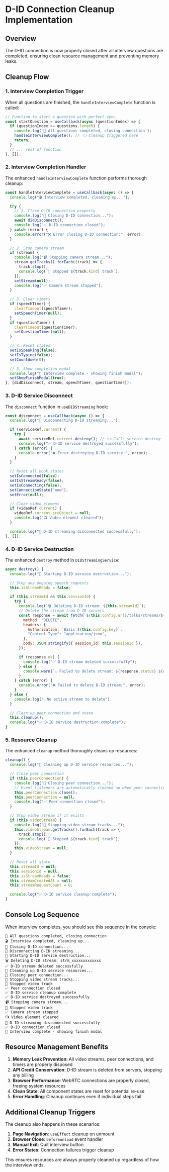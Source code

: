 # D-ID Connection Cleanup Implementation

## Overview

The D-ID connection is now properly closed after all interview questions are completed, ensuring clean resource management and preventing memory leaks.

## Cleanup Flow

### 1. Interview Completion Trigger

When all questions are finished, the `handleInterviewComplete` function is called:

```javascript
// Function to start a question with perfect sync
const startQuestion = useCallback(async (questionIndex) => {
  if (questionIndex >= questions.length) {
    console.log(`🏁 All questions completed, closing connection`);
    handleInterviewComplete(); // 👈 Cleanup triggered here
    return;
  }
  // ... rest of function
}, []);
```

### 2. Interview Completion Handler

The enhanced `handleInterviewComplete` function performs thorough cleanup:

```javascript
const handleInterviewComplete = useCallback(async () => {
  console.log("🎬 Interview completed, cleaning up...");

  try {
    // 1. Close D-ID connection properly
    console.log("🔌 Closing D-ID connection...");
    await didDisconnect();
    console.log("✅ D-ID connection closed");
  } catch (error) {
    console.error("❌ Error closing D-ID connection:", error);
  }

  // 2. Stop camera stream
  if (stream) {
    console.log("📹 Stopping camera stream...");
    stream.getTracks().forEach((track) => {
      track.stop();
      console.log(`🔴 Stopped ${track.kind} track`);
    });
    setStream(null);
    console.log("✅ Camera stream stopped");
  }

  // 3. Clear timers
  if (speechTimer) {
    clearTimeout(speechTimer);
    setSpeechTimer(null);
  }
  if (questionTimer) {
    clearTimeout(questionTimer);
    setQuestionTimer(null);
  }

  // 4. Reset states
  setIsSpeaking(false);
  setIsTyping(false);
  setCountdown(0);

  // 5. Show completion modal
  console.log("🎉 Interview complete - showing finish modal");
  setShowFinishModal(true);
}, [didDisconnect, stream, speechTimer, questionTimer]);
```

### 3. D-ID Service Disconnect

The `disconnect` function in `useDIDStreaming` hook:

```javascript
const disconnect = useCallback(async () => {
  console.log("🔌 Disconnecting D-ID streaming...");

  if (serviceRef.current) {
    try {
      await serviceRef.current.destroy(); // 👈 Calls service destroy
      console.log("✅ D-ID service destroyed successfully");
    } catch (error) {
      console.error("❌ Error destroying D-ID service:", error);
    }
  }

  // Reset all hook states
  setIsConnected(false);
  setIsStreamReady(false);
  setIsConnecting(false);
  setConnectionState("new");
  setError(null);

  // Clear video element
  if (videoRef.current) {
    videoRef.current.srcObject = null;
    console.log("📺 Video element cleared");
  }

  console.log("🎉 D-ID streaming disconnected successfully");
}, []);
```

### 4. D-ID Service Destruction

The enhanced `destroy` method in `DIDStreamingService`:

```javascript
async destroy() {
  console.log("🧹 Starting D-ID service destruction...");

  // Stop any ongoing speech requests
  this.isStreamReady = false;

  if (this.streamId && this.sessionId) {
    try {
      console.log(`🗑️ Deleting D-ID stream: ${this.streamId}`);
      // Delete the stream from D-ID servers
      const response = await fetch(`${this.config.url}/talks/streams/${this.streamId}`, {
        method: "DELETE",
        headers: {
          Authorization: `Basic ${this.config.key}`,
          "Content-Type": "application/json",
        },
        body: JSON.stringify({ session_id: this.sessionId }),
      });

      if (response.ok) {
        console.log("✅ D-ID stream deleted successfully");
      } else {
        console.warn(`⚠️ Failed to delete stream: ${response.status} ${response.statusText}`);
      }
    } catch (error) {
      console.error("❌ Failed to delete D-ID stream:", error);
    }
  } else {
    console.log("ℹ️ No active stream to delete");
  }

  // Clean up peer connection and state
  this.cleanup();
  console.log("✅ D-ID service destruction complete");
}
```

### 5. Resource Cleanup

The enhanced `cleanup` method thoroughly cleans up resources:

```javascript
cleanup() {
  console.log("🧽 Cleaning up D-ID service resources...");

  // Close peer connection
  if (this.peerConnection) {
    console.log("🔌 Closing peer connection...");
    // Event listeners are automatically cleaned up when peer connection is closed
    this.peerConnection.close();
    this.peerConnection = null;
    console.log("✅ Peer connection closed");
  }

  // Stop video stream if it exists
  if (this.videoStream) {
    console.log("🎥 Stopping video stream tracks...");
    this.videoStream.getTracks().forEach(track => {
      track.stop();
      console.log(`🔴 Stopped ${track.kind} track`);
    });
    this.videoStream = null;
  }

  // Reset all state
  this.streamId = null;
  this.sessionId = null;
  this.isStreamReady = false;
  this.streamCreatedAt = null;
  this.streamRequestCount = 0;

  console.log("✅ D-ID service cleanup complete");
}
```

## Console Log Sequence

When interview completes, you should see this sequence in the console:

```
🏁 All questions completed, closing connection
🎬 Interview completed, cleaning up...
🔌 Closing D-ID connection...
🔌 Disconnecting D-ID streaming...
🧹 Starting D-ID service destruction...
🗑️ Deleting D-ID stream: strm_xxxxxxxxxxxxx
✅ D-ID stream deleted successfully
🧽 Cleaning up D-ID service resources...
🔌 Closing peer connection...
🎥 Stopping video stream tracks...
🔴 Stopped video track
✅ Peer connection closed
✅ D-ID service cleanup complete
✅ D-ID service destroyed successfully
📹 Stopping camera stream...
🔴 Stopped video track
✅ Camera stream stopped
📺 Video element cleared
🎉 D-ID streaming disconnected successfully
✅ D-ID connection closed
🎉 Interview complete - showing finish modal
```

## Resource Management Benefits

1. **Memory Leak Prevention**: All video streams, peer connections, and timers are properly disposed
2. **API Credit Conservation**: D-ID stream is deleted from servers, stopping any billing
3. **Browser Performance**: WebRTC connections are properly closed, freeing system resources
4. **Clean State**: All component states are reset for potential re-use
5. **Error Handling**: Cleanup continues even if individual steps fail

## Additional Cleanup Triggers

The cleanup also happens in these scenarios:

1. **Page Navigation**: `useEffect` cleanup on unmount
2. **Browser Close**: `beforeunload` event handler
3. **Manual Exit**: Quit interview button
4. **Error States**: Connection failures trigger cleanup

This ensures resources are always properly cleaned up regardless of how the interview ends.
